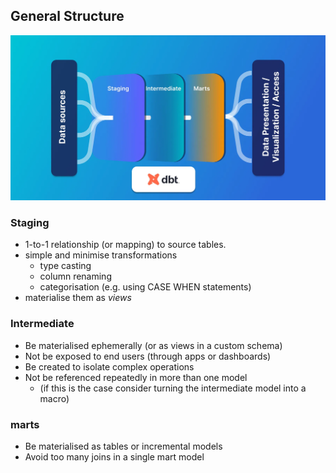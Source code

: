 ## General Structure

![alt text](image.png)

### Staging
* 1-to-1 relationship (or mapping) to source tables.
* simple and minimise transformations
  * type casting
  * column renaming
  * categorisation (e.g. using CASE WHEN statements)
* materialise them as *views*

### Intermediate
* Be materialised ephemerally (or as views in a custom schema)
* Not be exposed to end users (through apps or dashboards)
* Be created to isolate complex operations
* Not be referenced repeatedly in more than one model 
  * (if this is the case consider turning the intermediate model into a macro)

### marts 
* Be materialised as tables or incremental models
* Avoid too many joins in a single mart model


